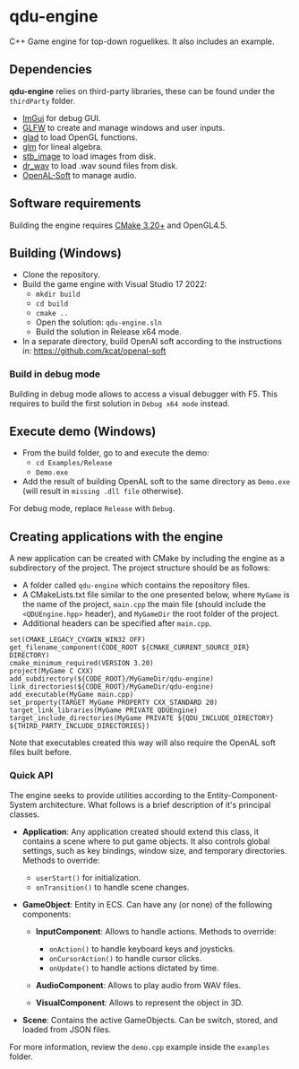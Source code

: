 # qdu-engine

C++ Game engine for top-down roguelikes. It also includes an example.

## Dependencies
**qdu-engine** relies on third-party libraries, these can be found under the `thirdParty` folder.
 - [ImGui](https://github.com/ocornut/imgui) for debug GUI.
 - [GLFW](https://www.glfw.org/) to create and manage windows and user inputs.
 - [glad](https://glad.dav1d.de/) to load OpenGL functions. 
 - [glm](https://glm.g-truc.net/0.9.9/index.html) for lineal algebra.
 - [stb\_image](https://github.com/nothings/stb) to load images from disk.
 - [dr_wav](https://mackron.github.io/dr_wav.html) to load .wav sound files from disk.
 - [OpenAL-Soft](https://github.com/kcat/openal-soft) to manage audio.

## Software requirements
Building the engine requires [CMake 3.20+](https://cmake.org/) and OpenGL4.5.

## Building (Windows)
- Clone the repository.
- Build the game engine with Visual Studio 17 2022:
  - `mkdir build`
  - `cd build`
  - `cmake ..`
  - Open the solution: `qdu-engine.sln`
  - Build the solution in Release x64 mode.
- In a separate directory, build OpenAl soft according to the instructions in: https://github.com/kcat/openal-soft
  
### Build in debug mode
Building in debug mode allows to access a visual debugger with F5. This requires to build the first solution in `Debug x64 mode` instead.
  
## Execute demo (Windows)
- From the build folder, go to and execute the demo:
  - `cd Examples/Release`
  - `Demo.exe`
- Add the result of building OpenAL soft to the same directory as `Demo.exe` (will result in `missing .dll file` otherwise).
  
For debug mode, replace `Release` with `Debug`.

## Creating applications with the engine
A new application can be created with CMake by including the engine as a subdirectory of the project.
The project structure should be as follows:
- A folder called `qdu-engine` which contains the repository files.
- A CMakeLists.txt file similar to the one presented below, where `MyGame` is the name of the project, `main.cpp` the main file (should include the `<QDUEngine.hpp>` header), and `MyGameDir` the root folder of the project.
- Additional headers can be specified after `main.cpp`.

```
set(CMAKE_LEGACY_CYGWIN_WIN32 OFF)
get_filename_component(CODE_ROOT ${CMAKE_CURRENT_SOURCE_DIR} DIRECTORY)
cmake_minimum_required(VERSION 3.20)
project(MyGame C CXX)
add_subdirectory(${CODE_ROOT}/MyGameDir/qdu-engine)
link_directories(${CODE_ROOT}/MyGameDir/qdu-engine)
add_executable(MyGame main.cpp)
set_property(TARGET MyGame PROPERTY CXX_STANDARD 20)
target_link_libraries(MyGame PRIVATE QDUEngine)
target_include_directories(MyGame PRIVATE ${QDU_INCLUDE_DIRECTORY} ${THIRD_PARTY_INCLUDE_DIRECTORIES})
```
Note that executables created this way will also require the OpenAL soft files built before.

### Quick API
The engine seeks to provide utilities according to the Entity-Component-System architecture. What follows is a brief description of it's principal classes.

- **Application**: Any application created should extend this class, it contains a scene where to put game objects. It also controls global settings, such as key bindings, window size, and temporary directories. Methods to override:
  - `userStart()` for initialization.
  - `onTransition()` to handle scene changes.

- **GameObject**: Entity in ECS. Can have any (or none) of the following components:

  - **InputComponent**: Allows to handle actions. Methods to override:
    - `onAction()` to handle keyboard keys and joysticks.
    - `onCursorAction()` to handle cursor clicks.
    - `onUpdate()` to handle actions dictated by time.

  - **AudioComponent**: Allows to play audio from WAV files.
  - **VisualComponent**: Allows to represent the object in 3D.

- **Scene**: Contains the active GameObjects. Can be switch, stored, and loaded from JSON files.

For more information, review the `demo.cpp` example inside the `examples` folder.
